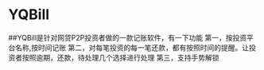 # YQBill
##YQBill是针对网贷P2P投资者做的一款记账软件，有一下功能
      第一，按投资平台名称,按时间记账
      第二，对每笔投资的每一笔还款，都有按照时间的提醒。让投资者按照逾期，还款，待处理几个选择进行处理
      第三，支持手势解锁

